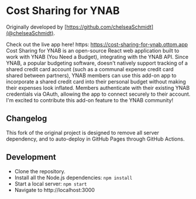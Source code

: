 # Cost Sharing for YNAB

Originally developed by [https://github.com/chelseaSchmidt](@chelseaSchmidt).

Check out the live app here! https: https://cost-sharing-for-ynab.ottom.app Cost Sharing for YNAB is an open-source React web application built to work with YNAB (You Need a Budget), integrating with the YNAB API. Since YNAB, a popular budgeting software, doesn't natively support tracking of a shared credit card account (such as a communal expense credit card shared between partners), YNAB members can use this add-on app to incorporate a shared credit card into their personal budget without making their expenses look inflated. Members authenticate with their existing YNAB credentials via OAuth, allowing the app to connect securely to their account. I'm excited to contribute this add-on feature to the YNAB community!

## Changelog

This fork of the original project is designed to remove all server dependency, and to auto-deploy in GitHub Pages through GitHub Actions.

## Development

- Clone the repository.
- Install all the Node.js dependencies: `npm install`
- Start a local server: `npm start`
- Navigate to http://localhost:3000

